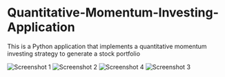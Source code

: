 # Quantitative-Momentum-Investing-Application

This is a Python application that implements a quantitative momentum investing strategy to generate a stock portfolio

![Screenshot 1](https://user-images.githubusercontent.com/93620334/190917673-e882fbb1-a421-451f-a2a6-9ccdc6609cbd.png)
![Screenshot 2](https://user-images.githubusercontent.com/93620334/190917677-99bc1bdd-672a-4157-a40d-0539e4c78b7a.png)
![Screenshot 4](https://user-images.githubusercontent.com/93620334/190917680-367ef876-ec1c-46da-89b2-46a461b789d1.png)
![Screenshot 3](https://user-images.githubusercontent.com/93620334/190917682-f60bdd85-e533-4a34-ba13-7c9daacf57cf.png)
